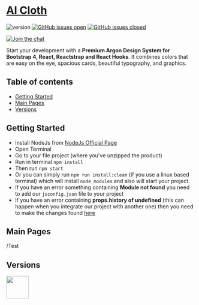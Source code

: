 # [AI Cloth](https://github.com/TellyXu/cloth) 
![version](https://img.shields.io/badge/version-1.0.0-blue.svg) [![GitHub issues open](https://img.shields.io/github/issues/TellyXu/cloth.svg?maxAge=2592000)](https://github.com/TellyXu/cloth/issues?q=is%3Aopen+is%3Aissue) [![GitHub issues closed](https://img.shields.io/github/issues-closed-raw/TellyXu/cloth.svg?maxAge=2592000)](https://github.com/TellyXu/cloth/issues?q=is%3Aissue+is%3Aclosed) 



[![Join the chat](https://img.shields.io/badge/chat-on_wechat-green)](weixin://dl/chat?Telly_Xu)


Start your development with a **Premium Argon Design System for Bootstrap 4, React, Reactstrap and React Hooks**. It combines colors that are easy on the eye, spacious cards, beautiful typography, and graphics.


## Table of contents

- [Getting Started](#getting-started)
- [Main Pages](#main-pages)
- [Versions](#versions)

## Getting Started

- Install NodeJs from [NodeJs Official Page](https://nodejs.org/en/)
- Open Terminal
- Go to your file project (where you've unzipped the product)
- Run in terminal `npm install`
- Then run `npm start`
- Or you can simply run `npm run install:clean` (if you use a linux based terminal) which will install `node_modules` and also will start your project.
- If you have an error something containing **Module not found** you need to add our `jsconfig.json` file to your project
- If you have an error containing **props.history of undefined** (this can happen when you integrate our project with another one) then you need to make the changes found [here](https://github.com/creativetimofficial/ct-material-dashboard-pro-react/issues/70)

## Main Pages

/Test

## Versions

<img src="https://github.com/creativetimofficial/public-assets/blob/master/logos/react-logo.jpg?raw=true" width="60" height="60" />
